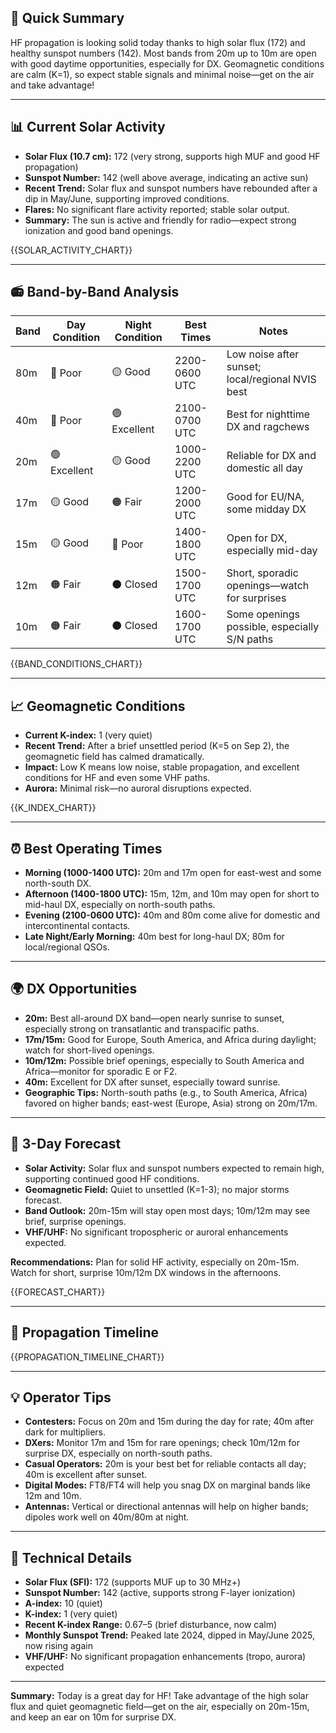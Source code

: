 ## 🎯 Quick Summary

HF propagation is looking solid today thanks to high solar flux (172) and healthy sunspot numbers (142). Most bands from 20m up to 10m are open with good daytime opportunities, especially for DX. Geomagnetic conditions are calm (K=1), so expect stable signals and minimal noise—get on the air and take advantage!

---

## 📊 Current Solar Activity

- **Solar Flux (10.7 cm):** 172 (very strong, supports high MUF and good HF propagation)
- **Sunspot Number:** 142 (well above average, indicating an active sun)
- **Recent Trend:** Solar flux and sunspot numbers have rebounded after a dip in May/June, supporting improved conditions.
- **Flares:** No significant flare activity reported; stable solar output.
- **Summary:** The sun is active and friendly for radio—expect strong ionization and good band openings.

{{SOLAR_ACTIVITY_CHART}}

---

## 📻 Band-by-Band Analysis

| Band | Day Condition | Night Condition | Best Times | Notes |
|------|---------------|-----------------|------------|-------|
| 80m  | 🔴 Poor       | 🟡 Good         | 2200-0600 UTC | Low noise after sunset; local/regional NVIS best |
| 40m  | 🔴 Poor       | 🟢 Excellent    | 2100-0700 UTC | Best for nighttime DX and ragchews |
| 20m  | 🟢 Excellent  | 🟡 Good         | 1000-2200 UTC | Reliable for DX and domestic all day |
| 17m  | 🟡 Good       | 🟠 Fair         | 1200-2000 UTC | Good for EU/NA, some midday DX |
| 15m  | 🟡 Good       | 🔴 Poor         | 1400-1800 UTC | Open for DX, especially mid-day |
| 12m  | 🟠 Fair       | ⚫ Closed        | 1500-1700 UTC | Short, sporadic openings—watch for surprises |
| 10m  | 🟠 Fair       | ⚫ Closed        | 1600-1700 UTC | Some openings possible, especially S/N paths |

{{BAND_CONDITIONS_CHART}}

---

## 📈 Geomagnetic Conditions

- **Current K-index:** 1 (very quiet)
- **Recent Trend:** After a brief unsettled period (K=5 on Sep 2), the geomagnetic field has calmed dramatically.
- **Impact:** Low K means low noise, stable propagation, and excellent conditions for HF and even some VHF paths.
- **Aurora:** Minimal risk—no auroral disruptions expected.

{{K_INDEX_CHART}}

---

## ⏰ Best Operating Times

- **Morning (1000-1400 UTC):** 20m and 17m open for east-west and some north-south DX.
- **Afternoon (1400-1800 UTC):** 15m, 12m, and 10m may open for short to mid-haul DX, especially on north-south paths.
- **Evening (2100-0600 UTC):** 40m and 80m come alive for domestic and intercontinental contacts.
- **Late Night/Early Morning:** 40m best for long-haul DX; 80m for local/regional QSOs.

---

## 🌍 DX Opportunities

- **20m:** Best all-around DX band—open nearly sunrise to sunset, especially strong on transatlantic and transpacific paths.
- **17m/15m:** Good for Europe, South America, and Africa during daylight; watch for short-lived openings.
- **10m/12m:** Possible brief openings, especially to South America and Africa—monitor for sporadic E or F2.
- **40m:** Excellent for DX after sunset, especially toward sunrise.
- **Geographic Tips:** North-south paths (e.g., to South America, Africa) favored on higher bands; east-west (Europe, Asia) strong on 20m/17m.

---

## 🔮 3-Day Forecast

- **Solar Activity:** Solar flux and sunspot numbers expected to remain high, supporting continued good HF conditions.
- **Geomagnetic Field:** Quiet to unsettled (K=1-3); no major storms forecast.
- **Band Outlook:** 20m-15m will stay open most days; 10m/12m may see brief, surprise openings.
- **VHF/UHF:** No significant tropospheric or auroral enhancements expected.

**Recommendations:** Plan for solid HF activity, especially on 20m-15m. Watch for short, surprise 10m/12m DX windows in the afternoons.

{{FORECAST_CHART}}

---

## 📡 Propagation Timeline

{{PROPAGATION_TIMELINE_CHART}}

---

## 💡 Operator Tips

- **Contesters:** Focus on 20m and 15m during the day for rate; 40m after dark for multipliers.
- **DXers:** Monitor 17m and 15m for rare openings; check 10m/12m for surprise DX, especially on north-south paths.
- **Casual Operators:** 20m is your best bet for reliable contacts all day; 40m is excellent after sunset.
- **Digital Modes:** FT8/FT4 will help you snag DX on marginal bands like 12m and 10m.
- **Antennas:** Vertical or directional antennas will help on higher bands; dipoles work well on 40m/80m at night.

---

## 🔬 Technical Details

- **Solar Flux (SFI):** 172 (supports MUF up to 30 MHz+)
- **Sunspot Number:** 142 (active, supports strong F-layer ionization)
- **A-index:** 10 (quiet)
- **K-index:** 1 (very quiet)
- **Recent K-index Range:** 0.67–5 (brief disturbance, now calm)
- **Monthly Sunspot Trend:** Peaked late 2024, dipped in May/June 2025, now rising again
- **VHF/UHF:** No significant propagation enhancements (tropo, aurora) expected

---

**Summary:** Today is a great day for HF! Take advantage of the high solar flux and quiet geomagnetic field—get on the air, especially on 20m-15m, and keep an ear on 10m for surprise DX.